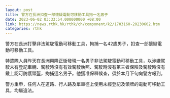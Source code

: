 ```yaml
---
layout: post
title: 警方在長洲扣查一部懷疑電動可移動工具拘一名男子
date: 2023-06-02 03:33:54.000000000 +08:00
link: https://news.rthk.hk/rthk/ch/component/k2/1703160-20230602.htm
categories: rthk
---
```


警方在長洲打擊非法駕駛電動可移動工具，拘捕一名42歲男子，扣查一部懷疑電動可移動工具。

特遣隊人員昨天在長洲興隆正街發現一名男子非法駕駛電動可移動工具，以涉嫌駕駛未有登記車輛、駕駛時沒有有效駕駛執照、駕駛時沒有第三者保險及駕駛時沒有戴上認可防護頭盔，拘捕這名男子。他獲准保釋候查，須於本月下旬向警方報到。
 
警方重申，任何人在道路、行人路及單車徑上使用未經登記及領牌的電動可移動工具，均屬違法。
